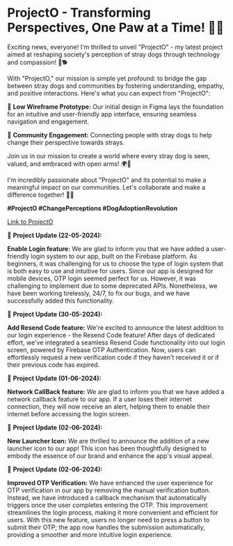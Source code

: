 # ProjectO - Transforming Perspectives, One Paw at a Time! 🐾📱

Exciting news, everyone! I'm thrilled to unveil "ProjectO" - my latest project aimed at reshaping society's perception of stray dogs through technology and compassion! 🌟🐕

With "ProjectO," our mission is simple yet profound: to bridge the gap between stray dogs and communities by fostering understanding, empathy, and positive interactions. Here's what you can expect from "ProjectO":

🔹 **Low Wireframe Prototype:** Our initial design in Figma lays the foundation for an intuitive and user-friendly app interface, ensuring seamless navigation and engagement.

🔹 **Community Engagement:** Connecting people with stray dogs to help change their perspective towards strays.

Join us in our mission to create a world where every stray dog is seen, valued, and embraced with open arms! 🌍🐶

I'm incredibly passionate about "ProjectO" and its potential to make a meaningful impact on our communities. Let's collaborate and make a difference together! 💬🐾

**#ProjectO #ChangePerceptions #DogAdoptionRevolution**

[Link to ProjectO](https://lnkd.in/eUjuFs3y)


🔹 **Project Update (22-05-2024):** 

**Enable Login feature:** We are glad to inform you that we have added a user-friendly login system to our app, built on the Firebase platform. As beginners, it was challenging for us to choose the type of login system that is both easy to use and intuitive for users. Since our app is designed for mobile devices, OTP login seemed perfect for us. However, it was challenging to implement due to some deprecated APIs. Nonetheless, we have been working tirelessly, 24/7, to fix our bugs, and we have successfully added this functionality.

🔹 **Project Update (30-05-2024):** 

**Add Resend Code feature:** We're excited to announce the latest addition to our login experience - the Resend Code feature!
After days of dedicated effort, we've integrated a seamless Resend Code functionality into our login screen, powered by Firebase OTP Authentication. Now, users can effortlessly request a new verification code if they haven't received it or if their previous code has expired.

🔹 **Project Update (01-06-2024):** 

**Network CallBack feature:** We are glad to inform you that we have added a network callback feature to our app. If a user loses their internet connection, they will now receive an alert, helping them to enable their internet before accessing the login screen.

🔹 **Project Update (02-06-2024):** 

**New Launcher Icon:** We are thrilled to announce the addition of a new launcher icon to our app! This icon has been thoughtfully designed to embody the essence of our brand and enhance the app's visual appeal.

🔹 **Project Update (02-06-2024):**

**Improved OTP Verification:** We have enhanced the user experience for OTP verification in our app by removing the manual verification button. Instead, we have introduced a callback mechanism that automatically triggers once the user completes entering the OTP. This improvement streamlines the login process, making it more convenient and efficient for users. With this new feature, users no longer need to press a button to submit their OTP; the app now handles the submission automatically, providing a smoother and more intuitive login experience.
